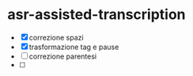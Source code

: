 # asr-assisted-transcription


- [x] correzione spazi
- [x] trasformazione tag e pause
- [ ] correzione parentesi
- [ ]